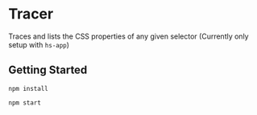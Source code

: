 # Tracer

Traces and lists the CSS properties of any given selector (Currently only setup with `hs-app`)

## Getting Started

```
npm install
```

```
npm start
```
